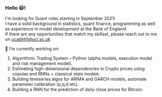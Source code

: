 ### Hello 😃!

I'm looking for Quant roles starting in September 2021!  
I have a solid background in statistics, quant finance, programming as well as experience in model development at the Bank of England.  
If there are any opportunities that match my skillset, please reach out to me on ucabhh1@ucl.ac.uk  



🔭 I’m currently working on:
1) Algorithmic Trading System – Python (alpha models, execution model and risk management model).
2) Estimating high-dimensional dependencies in Crypto prices using copulas and RNNs + classical stats models.
3) Building timeseries algos for ARIMA and GARCH models, automate parameter calibration (p,q,d etc).
4) Building a RNN for the prediction of daily close prices for Bitcoin.

 
